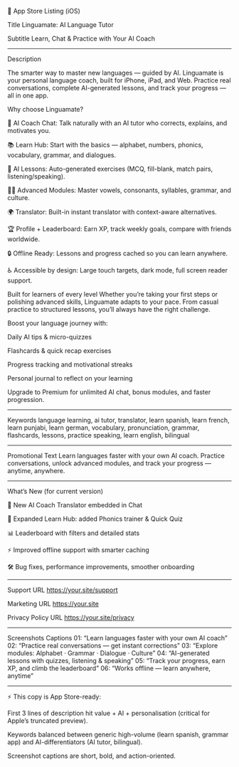 📱 App Store Listing (iOS)

Title
Linguamate: AI Language Tutor

Subtitle
Learn, Chat & Practice with Your AI Coach


---

Description

The smarter way to master new languages — guided by AI.
Linguamate is your personal language coach, built for iPhone, iPad, and Web. Practice real conversations, complete AI-generated lessons, and track your progress — all in one app.

Why choose Linguamate?

🧠 AI Coach Chat: Talk naturally with an AI tutor who corrects, explains, and motivates you.

📚 Learn Hub: Start with the basics — alphabet, numbers, phonics, vocabulary, grammar, and dialogues.

🎯 AI Lessons: Auto-generated exercises (MCQ, fill-blank, match pairs, listening/speaking).

🧑‍🏫 Advanced Modules: Master vowels, consonants, syllables, grammar, and culture.

🌍 Translator: Built-in instant translator with context-aware alternatives.

🏆 Profile + Leaderboard: Earn XP, track weekly goals, compare with friends worldwide.

🔒 Offline Ready: Lessons and progress cached so you can learn anywhere.

♿ Accessible by design: Large touch targets, dark mode, full screen reader support.


Built for learners of every level
Whether you’re taking your first steps or polishing advanced skills, Linguamate adapts to your pace. From casual practice to structured lessons, you’ll always have the right challenge.

Boost your language journey with:

Daily AI tips & micro-quizzes

Flashcards & quick recap exercises

Progress tracking and motivational streaks

Personal journal to reflect on your learning


Upgrade to Premium for unlimited AI chat, bonus modules, and faster progression.


---

Keywords
language learning, ai tutor, translator, learn spanish, learn french, learn punjabi, learn german, vocabulary, pronunciation, grammar, flashcards, lessons, practice speaking, learn english, bilingual


---

Promotional Text
Learn languages faster with your own AI coach. Practice conversations, unlock advanced modules, and track your progress — anytime, anywhere.


---

What’s New (for current version)

🎉 New AI Coach Translator embedded in Chat

📖 Expanded Learn Hub: added Phonics trainer & Quick Quiz

📊 Leaderboard with filters and detailed stats

⚡ Improved offline support with smarter caching

🛠 Bug fixes, performance improvements, smoother onboarding



---

Support URL
https://your.site/support

Marketing URL
https://your.site

Privacy Policy URL
https://your.site/privacy


---

Screenshots Captions
01: “Learn languages faster with your own AI coach”
02: “Practice real conversations — get instant corrections”
03: “Explore modules: Alphabet · Grammar · Dialogue · Culture”
04: “AI-generated lessons with quizzes, listening & speaking”
05: “Track your progress, earn XP, and climb the leaderboard”
06: “Works offline — learn anywhere, anytime”


---

⚡ This copy is App Store-ready:

First 3 lines of description hit value + AI + personalisation (critical for Apple’s truncated preview).

Keywords balanced between generic high-volume (learn spanish, grammar app) and AI-differentiators (AI tutor, bilingual).

Screenshot captions are short, bold, and action-oriented.


